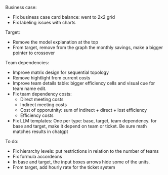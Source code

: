 Business case:

- Fix business case card balance: went to 2x2 grid
- Fix labeling issues with charts

Target:

- Remove the model explanation at the top
- From target, remove from the graph the monthly savings, make a bigger pointer to crossover


Team dependencies:

- Improve matrix design for sequential topology
- Remove hightlight from current costs
- Improve team details table: bigger efficiency cells and visual cue for team name edit.
- Fix team dependency costs:
  - Direct meeting costs
  - Indirect meeting costs
  - Cost of opporutnity: sum of indirect + direct + lost efficiency
  - Efficiency costs
- Fix LLM templates: One per type: base, target, team dependency. for base and target, make it depend on team or ticket. Be sure math matches results in chatgpt



To do:

- Fix hierarchy levels: put restrictions in relation to the number of teams
- Fix formula accordeons
- In base and target, the input boxes arrows hide some of the units. 
- From target, add hourly rate for the ticket system